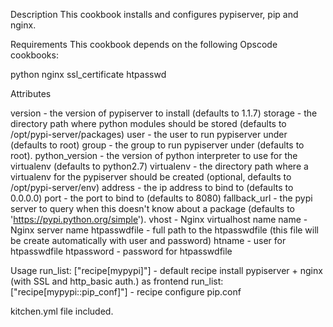 Description
This cookbook installs and configures pypiserver, pip and nginx.

Requirements
This cookbook depends on the following Opscode cookbooks:

python
nginx
ssl_certificate
htpasswd

Attributes

version - the version of pypiserver to install (defaults to 1.1.7)
storage - the directory path where python modules should be stored (defaults to /opt/pypi-server/packages)
user - the user to run pypiserver under (defaults to root)
group - the group to run pypiserver under (defaults to root). 
python_version - the version of python interpreter to use for the virtualenv (defaults to python2.7)
virtualenv - the directory path where a virtualenv for the pypiserver should be created (optional, defaults to /opt/pypi-server/env)
address - the ip address to bind to (defaults to 0.0.0.0)
port - the port to bind to (defaults to 8080)
fallback_url - the pypi server to query when this doesn't know about a package (defaults to 'https://pypi.python.org/simple'). 
vhost - Nginx virtualhost name
name - Nginx server name
htpasswdfile - full path to the htpasswdfile (this file will be create automatically with user and password)
htname - user for htpasswdfile
htpassword - password for htpasswdfile

Usage
run_list: ["recipe[mypypi]"] - default recipe install pypiserver + nginx (with SSL and http_basic auth.) as frontend
run_list: ["recipe[mypypi::pip_conf]"] - recipe configure pip.conf

kitchen.yml file included.
